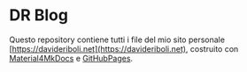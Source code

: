 # DR Blog

Questo repository contiene tutti i file del mio sito personale [https://davideriboli.net](https://davideriboli.net), costruito con [Material4MkDocs](https://squidfunk.github.io/mkdocs-material/) e [GitHubPages](https://pages.github.com/).
